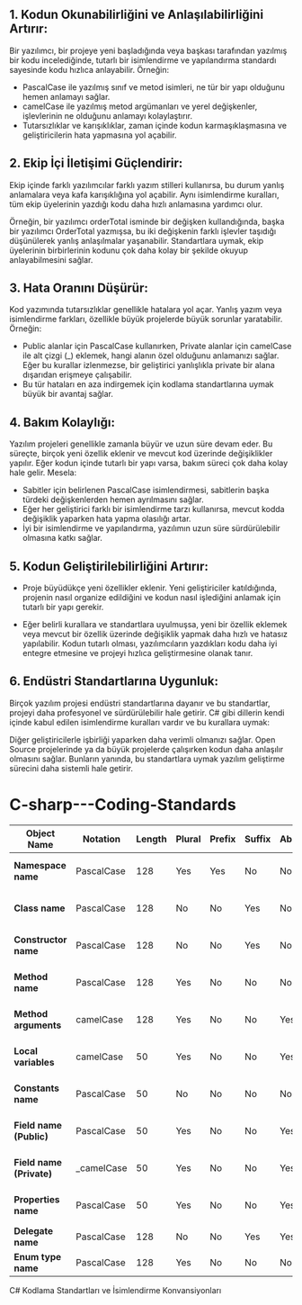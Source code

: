 ## 1. Kodun Okunabilirliğini ve Anlaşılabilirliğini Artırır:
Bir yazılımcı, bir projeye yeni başladığında veya başkası tarafından yazılmış bir kodu incelediğinde, tutarlı bir isimlendirme ve yapılandırma standardı sayesinde kodu hızlıca anlayabilir. Örneğin:

- PascalCase ile yazılmış sınıf ve metod isimleri, ne tür bir yapı olduğunu hemen anlamayı sağlar.
- camelCase ile yazılmış metod argümanları ve yerel değişkenler, işlevlerinin ne olduğunu anlamayı kolaylaştırır.
- Tutarsızlıklar ve karışıklıklar, zaman içinde kodun karmaşıklaşmasına ve geliştiricilerin hata yapmasına yol açabilir.

## 2. Ekip İçi İletişimi Güçlendirir:
Ekip içinde farklı yazılımcılar farklı yazım stilleri kullanırsa, bu durum yanlış anlamalara veya kafa karışıklığına yol açabilir. Aynı isimlendirme kuralları, tüm ekip üyelerinin yazdığı kodu daha hızlı anlamasına yardımcı olur.

Örneğin, bir yazılımcı orderTotal isminde bir değişken kullandığında, başka bir yazılımcı OrderTotal yazmışsa, bu iki değişkenin farklı işlevler taşıdığı düşünülerek yanlış anlaşılmalar yaşanabilir.
Standartlara uymak, ekip üyelerinin birbirlerinin kodunu çok daha kolay bir şekilde okuyup anlayabilmesini sağlar.

## 3. Hata Oranını Düşürür:
Kod yazımında tutarsızlıklar genellikle hatalara yol açar. Yanlış yazım veya isimlendirme farkları, özellikle büyük projelerde büyük sorunlar yaratabilir. Örneğin:

- Public alanlar için PascalCase kullanırken, Private alanlar için camelCase ile alt çizgi (_) eklemek, hangi alanın özel olduğunu anlamanızı sağlar. Eğer bu kurallar izlenmezse, bir geliştirici yanlışlıkla private bir alana dışarıdan erişmeye çalışabilir.
- Bu tür hataları en aza indirgemek için kodlama standartlarına uymak büyük bir avantaj sağlar.

## 4. Bakım Kolaylığı:
Yazılım projeleri genellikle zamanla büyür ve uzun süre devam eder. Bu süreçte, birçok yeni özellik eklenir ve mevcut kod üzerinde değişiklikler yapılır. Eğer kodun içinde tutarlı bir yapı varsa, bakım süreci çok daha kolay hale gelir. Mesela:

- Sabitler için belirlenen PascalCase isimlendirmesi, sabitlerin başka türdeki değişkenlerden hemen ayrılmasını sağlar.
- Eğer her geliştirici farklı bir isimlendirme tarzı kullanırsa, mevcut kodda değişiklik yaparken hata yapma olasılığı artar.
- İyi bir isimlendirme ve yapılandırma, yazılımın uzun süre sürdürülebilir olmasına katkı sağlar.

## 5. Kodun Geliştirilebilirliğini Artırır:
- Proje büyüdükçe yeni özellikler eklenir. Yeni geliştiriciler katıldığında, projenin nasıl organize edildiğini ve kodun nasıl işlediğini anlamak için tutarlı bir yapı gerekir.

- Eğer belirli kurallara ve standartlara uyulmuşsa, yeni bir özellik eklemek veya mevcut bir özellik üzerinde değişiklik yapmak daha hızlı ve hatasız yapılabilir.
Kodun tutarlı olması, yazılımcıların yazdıkları kodu daha iyi entegre etmesine ve projeyi hızlıca geliştirmesine olanak tanır.

## 6. Endüstri Standartlarına Uygunluk:
Birçok yazılım projesi endüstri standartlarına dayanır ve bu standartlar, projeyi daha profesyonel ve sürdürülebilir hale getirir. C# gibi dillerin kendi içinde kabul edilen isimlendirme kuralları vardır ve bu kurallara uymak:

Diğer geliştiricilerle işbirliği yaparken daha verimli olmanızı sağlar.
Open Source projelerinde ya da büyük projelerde çalışırken kodun daha anlaşılır olmasını sağlar.
Bunların yanında, bu standartlara uymak yazılım geliştirme sürecini daha sistemli hale getirir.

# C-sharp---Coding-Standards
| **Object Name**        | **Notation** | **Length** | **Plural** | **Prefix** | **Suffix** | **Abbreviation** | **Char Mask** | **Underscores** |
|------------------------|--------------|-------------|------------|------------|------------|------------------|---------------|-----------------|
| **Namespace name**      | PascalCase   | 128         | Yes        | Yes        | No         | No               | [A-z][0-9]     | No              |
| **Class name**          | PascalCase   | 128         | No         | No         | Yes        | No               | [A-z][0-9]     | No              |
| **Constructor name**    | PascalCase   | 128         | No         | No         | Yes        | No               | [A-z][0-9]     | No              |
| **Method name**         | PascalCase   | 128         | Yes        | No         | No         | No               | [A-z][0-9]     | No              |
| **Method arguments**    | camelCase    | 128         | Yes        | No         | No         | Yes              | [A-z][0-9]     | No              |
| **Local variables**     | camelCase    | 50          | Yes        | No         | No         | Yes              | [A-z][0-9]     | No              |
| **Constants name**      | PascalCase   | 50          | No         | No         | No         | No               | [A-z][0-9]     | No              |
| **Field name (Public)** | PascalCase   | 50          | Yes        | No         | No         | Yes              | [A-z][0-9]     | No              |
| **Field name (Private)**| _camelCase   | 50          | Yes        | No         | No         | Yes              | _[A-z][0-9]    | Yes             |
| **Properties name**     | PascalCase   | 50          | Yes        | No         | No         | Yes              | [A-z][0-9]     | No              |
| **Delegate name**       | PascalCase   | 128         | No         | No         | Yes        | Yes              | [A-z]          | No              |
| **Enum type name**      | PascalCase   | 128         | Yes        | No         | No         | No               | [A-z]          | No              |

C# Kodlama Standartları ve İsimlendirme Konvansiyonları
